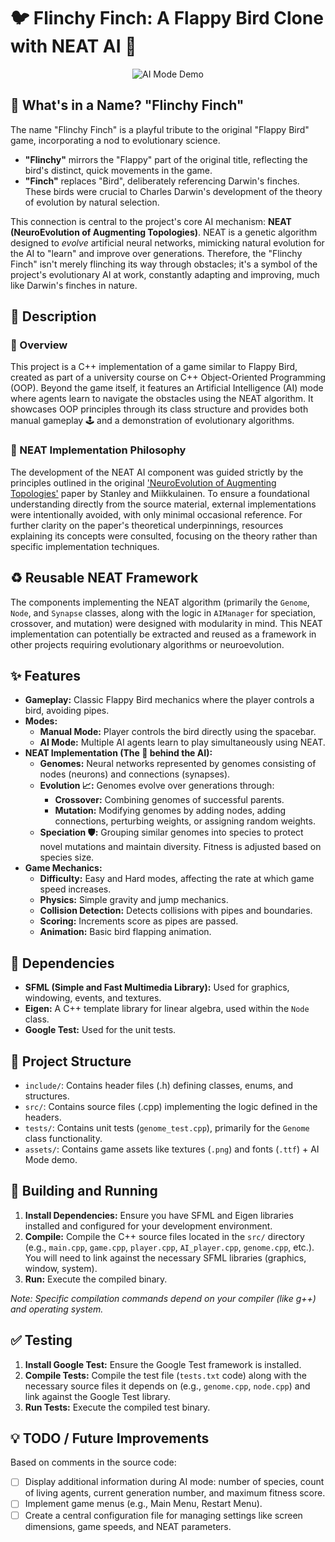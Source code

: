 # 🐦 Flinchy Finch: A Flappy Bird Clone with NEAT AI 🧬



<p align="center">
<img src="assets/ai-mode-demo.gif" alt="AI Mode Demo"/>
</p>



## 🤔 What's in a Name? "Flinchy Finch"

The name "Flinchy Finch" is a playful tribute to the original "Flappy Bird" game, incorporating a nod to evolutionary science.
* **"Flinchy"** mirrors the "Flappy" part of the original title, reflecting the bird's distinct, quick movements in the game.
* **"Finch"** replaces "Bird", deliberately referencing Darwin's finches. These birds were crucial to Charles Darwin's development of the theory of evolution by natural selection.

This connection is central to the project's core AI mechanism: **NEAT (NeuroEvolution of Augmenting Topologies)**. NEAT is a genetic algorithm designed to *evolve* artificial neural networks, mimicking natural evolution for the AI to "learn" and improve over generations. Therefore, the "Flinchy Finch" isn't merely flinching its way through obstacles; it's a symbol of the project's evolutionary AI at work, constantly adapting and improving, much like Darwin's finches in nature.



## 📝 Description

### 📄 Overview
This project is a C++ implementation of a game similar to Flappy Bird, created as part of a university course on C++ Object-Oriented Programming (OOP). Beyond the game itself, it features an Artificial Intelligence (AI) mode where agents learn to navigate the obstacles using the NEAT algorithm. It showcases OOP principles through its class structure and provides both manual gameplay 🕹️ and a demonstration of evolutionary algorithms.

### 🧩 NEAT Implementation Philosophy
The development of the NEAT AI component was guided strictly by the principles outlined in the original ['NeuroEvolution of Augmenting Topologies'](https://nn.cs.utexas.edu/downloads/papers/stanley.ec02.pdf) paper by Stanley and Miikkulainen. To ensure a foundational understanding directly from the source material, external implementations were intentionally avoided, with only minimal occasional reference. For further clarity on the paper's theoretical underpinnings, resources explaining its concepts were consulted, focusing on the theory rather than specific implementation techniques.



## ♻️ Reusable NEAT Framework

The components implementing the NEAT algorithm (primarily the `Genome`, `Node`, and `Synapse` classes, along with the logic in `AIManager` for speciation, crossover, and mutation) were designed with modularity in mind. This NEAT implementation can potentially be extracted and reused as a framework in other projects requiring evolutionary algorithms or neuroevolution.



## ✨ Features

* **Gameplay:** Classic Flappy Bird mechanics where the player controls a bird, avoiding pipes.
* **Modes:**
    * **Manual Mode:** Player controls the bird directly using the spacebar.
    * **AI Mode:** Multiple AI agents learn to play simultaneously using NEAT.
* **NEAT Implementation (The 🧠 behind the AI):**
    * **Genomes:** Neural networks represented by genomes consisting of nodes (neurons) and connections (synapses).
    * **Evolution 📈:** Genomes evolve over generations through:
        * **Crossover:** Combining genomes of successful parents.
        * **Mutation:** Modifying genomes by adding nodes, adding connections, perturbing weights, or assigning random weights.
    * **Speciation 🛡️:** Grouping similar genomes into species to protect novel mutations and maintain diversity. Fitness is adjusted based on species size.
* **Game Mechanics:**
    * **Difficulty:** Easy and Hard modes, affecting the rate at which game speed increases.
    * **Physics:** Simple gravity and jump mechanics.
    * **Collision Detection:** Detects collisions with pipes and boundaries.
    * **Scoring:** Increments score as pipes are passed.
    * **Animation:** Basic bird flapping animation.



## 🔧 Dependencies

* **SFML (Simple and Fast Multimedia Library):** Used for graphics, windowing, events, and textures.
* **Eigen:** A C++ template library for linear algebra, used within the `Node` class.
* **Google Test:** Used for the unit tests.



## 📁 Project Structure

* `include/`: Contains header files (.h) defining classes, enums, and structures.
* `src/`: Contains source files (.cpp) implementing the logic defined in the headers.
* `tests/`: Contains unit tests (`genome_test.cpp`), primarily for the `Genome` class functionality.
* `assets/`: Contains game assets like textures (`.png`) and fonts (`.ttf`) + AI Mode demo.



## 🚀 Building and Running

1.  **Install Dependencies:** Ensure you have SFML and Eigen libraries installed and configured for your development environment.
2.  **Compile:** Compile the C++ source files located in the `src/` directory (e.g., `main.cpp`, `game.cpp`, `player.cpp`, `AI_player.cpp`, `genome.cpp`, etc.). You will need to link against the necessary SFML libraries (graphics, window, system).
3.  **Run:** Execute the compiled binary.

*Note: Specific compilation commands depend on your compiler (like g++) and operating system.*



## ✅ Testing

1.  **Install Google Test:** Ensure the Google Test framework is installed.
2.  **Compile Tests:** Compile the test file (`tests.txt` code) along with the necessary source files it depends on (e.g., `genome.cpp`, `node.cpp`) and link against the Google Test library.
3.  **Run Tests:** Execute the compiled test binary.



## 💡 TODO / Future Improvements

Based on comments in the source code:

- [ ] Display additional information during AI mode: number of species, count of living agents, current generation number, and maximum fitness score.
- [ ] Implement game menus (e.g., Main Menu, Restart Menu).
- [ ] Create a central configuration file for managing settings like screen dimensions, game speeds, and NEAT parameters.